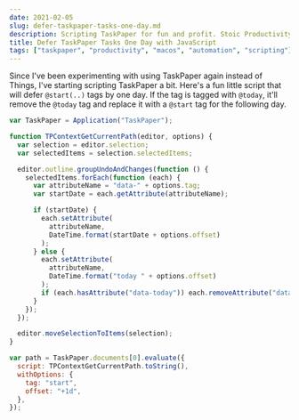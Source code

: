 ```yaml
---
date: 2021-02-05
slug: defer-taskpaper-tasks-one-day.md
description: Scripting TaskPaper for fun and profit. Stoic Productivity scripting at its finest.
title: Defer TaskPaper Tasks One Day with JavaScript
tags: ["taskpaper", "productivity", "macos", "automation", "scripting"]
---
```


Since I've been experimenting with using TaskPaper again instead of Things,
I've starting scripting TaskPaper a bit. Here's a fun little script that will
defer `@start(..)` tags by one day. If the tag is tagged with `@today`, it'll
remove the `@today` tag and replace it with a `@start` tag for the following
day.

```javascript
var TaskPaper = Application("TaskPaper");

function TPContextGetCurrentPath(editor, options) {
  var selection = editor.selection;
  var selectedItems = selection.selectedItems;

  editor.outline.groupUndoAndChanges(function () {
    selectedItems.forEach(function (each) {
      var attributeName = "data-" + options.tag;
      var startDate = each.getAttribute(attributeName);

      if (startDate) {
        each.setAttribute(
          attributeName,
          DateTime.format(startDate + options.offset)
        );
      } else {
        each.setAttribute(
          attributeName,
          DateTime.format("today " + options.offset)
        );
        if (each.hasAttribute("data-today")) each.removeAttribute("data-today");
      }
    });
  });

  editor.moveSelectionToItems(selection);
}

var path = TaskPaper.documents[0].evaluate({
  script: TPContextGetCurrentPath.toString(),
  withOptions: {
    tag: "start",
    offset: "+1d",
  },
});
```
